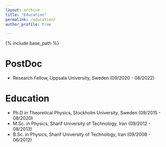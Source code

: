 ```yaml
---
layout: archive
title: "Education"
permalink: /education/
author_profile: true

---
```


{% include base_path %}

PostDoc
=====
* Research Fellow, Uppsala University, Sweden (09/2020 - 08/2022)

Education
======
* Ph.D in Theoretical Physics, Stockholm University, Sweden (09/2015 - 08/2020)
* M.Sc. in Physics, Sharif University of Technology, Iran (09/2012 - 08/2013)
* B.Sc. in Physics, Sharif University of Technology, Iran (09/2008 - 06/2012)

